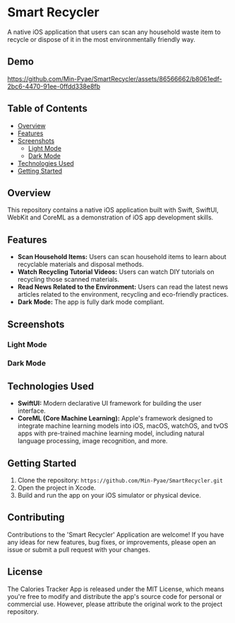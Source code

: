 # Smart Recycler

A native iOS application that users can scan any household waste item to recycle or dispose of it in the most environmentally friendly way.

## Demo
https://github.com/Min-Pyae/SmartRecycler/assets/86566662/b8061edf-2bc6-4470-91ee-0ffdd338e8fb

## Table of Contents

- [Overview](#overview)
- [Features](#features)
- [Screenshots](#screenshots)
  - [Light Mode](#light-mode)
  - [Dark Mode](#dark-mode)
- [Technologies Used](#technologies-used)
- [Getting Started](#getting-started)

## Overview

This repository contains a native iOS application built with Swift, SwiftUI, WebKit and CoreML as a demonstration of iOS app development skills.

## Features

- **Scan Household Items:** Users can scan household items to learn about recyclable materials and disposal methods.
- **Watch Recycling Tutorial Videos:** Users can watch DIY tutorials on recycling those scanned materials.
- **Read News Related to the Environment:** Users can read the latest news articles related to the environment, recycling and eco-friendly practices.
- **Dark Mode:** The app is fully dark mode compliant.

## Screenshots

### Light Mode


### Dark Mode


## Technologies Used

- **SwiftUI:** Modern declarative UI framework for building the user interface.
- **CoreML (Core Machine Learning):** Apple's framework designed to integrate machine learning models into iOS, macOS, watchOS, and tvOS apps with pre-trained machine learning model, including natural language processing, image recognition, and more.

## Getting Started

1. Clone the repository: `https://github.com/Min-Pyae/SmartRecycler.git`
2. Open the project in Xcode.
3. Build and run the app on your iOS simulator or physical device.

## Contributing
Contributions to the 'Smart Recycler' Application are welcome! If you have any ideas for new features, bug fixes, or improvements, please open an issue or submit a pull request with your changes.

## License
The Calories Tracker App is released under the MIT License, which means you're free to modify and distribute the app's source code for personal or commercial use. However, please attribute the original work to the project repository.
